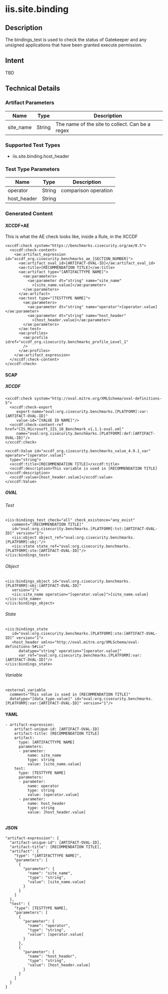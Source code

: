 # iis.site.binding

## Description
The bindings_test is used to check the status of Gatekeeper and any unsigned applications that have been granted execute permission.

## Intent
TBD

## Technical Details
### Artifact Parameters
| Name                  |Type    | Description |
| ----------------------|--------| ----------- |
| site_name | String | The name of the site to collect. Can be a regex |


### Supported Test Types
- iis.site.binding.host_header

### Test Type Parameters
| Name                  |Type    | Description |
| ----------------------|--------| ----------- |
| operator | String | comparison operation|
| host_header | String | |

### Generated Content
#### XCCDF+AE
This is what the AE check looks like, inside a Rule, in the XCCDF

```
<xccdf:check system="https://benchmarks.cisecurity.org/ae/0.5">
  <xccdf:check-content>
    <ae:artifact_expression id="xccdf_org.cisecurity.benchmarks_ae_[SECTION_NUMBER]">
      <ae:artifact_oval_id>[ARTIFACT-OVAL-ID]</ae:artifact_oval_id>
      <ae:title>[RECOMMENDATION TITLE]</ae:title>
      <ae:artifact type="[ARTIFACTTYPE NAME]">
        <ae:parameters>
          <ae:parameter dt="string" name="site_name"
            >[site_name.value]</ae:parameter>
        </ae:parameters>
      </ae:artifact>
      <ae:test type="[TESTTYPE NAME]">
        <ae:parameters>
          <ae:parameter dt="string" name="operator">[operator.value]</ae:parameter>
          <ae:parameter dt="string" name="host_header"
            >[host_header.value]</ae:parameter>
        </ae:parameters>
      </ae:test>
      <ae:profiles>
        <ae:profile idref="xccdf_org.cisecurity.benchmarks_profile_Level_1"
        />
      </ae:profiles>
    </ae:artifact_expression>
  </xccdf:check-content>
</xccdf:check>
```

#### SCAP
##### XCCDF

```
<xccdf:check system="http://oval.mitre.org/XMLSchema/oval-definitions-5">
  <xccdf:check-export
     export-name="oval:org.cisecurity.benchmarks.[PLATFORM]:var:[ARTIFACT-OVAL-ID]"
     value-id="[VALUE ID NAME]"/>
  <xccdf:check-content-ref href="CIS_Microsoft_IIS_10_Benchmark_v1.1.1-oval.xml"
     name="oval:org.cisecurity.benchmarks.[PLATFORM]:def:[ARTIFACT-OVAL-ID]"/>
</xccdf:check>

<xccdf:Value id="xccdf_org.cisecurity.benchmarks_value_4.9.1_var" operator="[operator.value]"
  type="string">
  <xccdf:title>[RECOMMENDATION TITLE]</xccdf:title>
  <xccdf:description>This variable is used in [RECOMMENDATION TITLE]</xccdf:description>
  <xccdf:value>[host_header.value]</xccdf:value>
</xccdf:Value>

```

##### OVAL
###### Test

```
<iis:bindings_test check="all" check_existence="any_exist"
   comment="[RECOMMENDATION TITLE]"
   id="oval:org.cisecurity.benchmarks.[PLATFORM]:tst:[ARTIFACT-OVAL-ID]" version="1">
   <iis:object object_ref="oval:org.cisecurity.benchmarks.[PLATFORM]:obj:"/>
   <iis:state state_ref="oval:org.cisecurity.benchmarks.[PLATFORM]:ste:[ARTIFACT-OVAL-ID]"/>
</iis:bindings_test>

```

###### Object

```
<iis:bindings_object id="oval:org.cisecurity.benchmarks.[PLATFORM]:obj:[ARTIFACT-OVAL-ID]"
   version="1">
   <iis:site_name operation="[operator.value]">[site_name.value]</iis:site_name>
</iis:bindings_object>   

```

###### State

```
<iis:bindings_state
   id="oval:org.cisecurity.benchmarks.[PLATFORM]:ste:[ARTIFACT-OVAL-ID]" version="1">
   <host_header xmlns="http://oval.mitre.org/XMLSchema/oval-definitions-5#iis"
      datatype="string" operation="[operator.value]"
      var_ref="oval:org.cisecurity.benchmarks.[PLATFORM]:var:[ARTIFACT-OVAL-ID]"/>
</iis:bindings_state>   

```

###### Variable

```
<external_variable
  comment="This value is used in [RECOMMENDATION TITLE]"
  datatype="[data_type.value]" id="oval:org.cisecurity.benchmarks.[PLATFORM]:var:[ARTIFACT-OVAL-ID]" version="1"/>                   
```

#### YAML

```
- artifact-expression:
    artifact-unique-id: [ARTIFACT-OVAL-ID]
    artifact-title: [RECOMMENDATION TITLE]
    artifact:
      type: [ARTIFACTTYPE NAME]
      parameters:
      - parameter: 
          name: site_name
          type: string
          value: [site_name.value]
    test:
      type: [TESTTYPE NAME]
      parameters:
      - parameter:
          name: operator
          type: string
          value: [operator.value]
      - parameter: 
          name: host_header
          type: string
          value: [host_header.value]
       
```

#### JSON

```
"artifact-expression": {
  "artifact-unique-id": [ARTIFACT-OVAL-ID],
  "artifact-title": [RECOMMENDATION TITLE],
  "artifact": {
    "type": "[ARTIFACTTYPE NAME]",
    "parameters": [
      {
        "parameter": {
          "name": "site_name",
          "type": "string",
          "value": [site_name.value]
        }
      }
    ]
  },
  "test": {
    "type": [TESTTYPE NAME],
    "parameters": [
      {
        "parameter": {
          "name": "operator",
          "type": "string",
          "value": [operator.value]
        }
      },
      {
        "parameter": {
          "name": "host_header",
          "type": "string",
          "value": [host_header.value]
        }
      }
    ]
  }
}
``` 